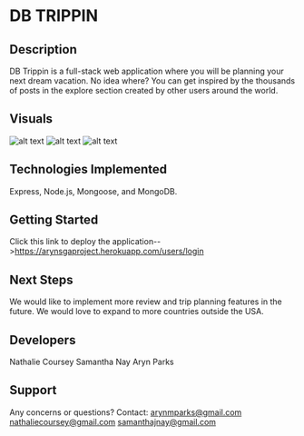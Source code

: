 # DB TRIPPIN
## Description
DB Trippin is a full-stack web application where you will be planning your next dream vacation. No idea where? You can get inspired by the thousands of posts in the explore section created by other users around the world.

## Visuals
![alt text](https://i.imgur.com/sYTWhMt.png)
![alt text](https://i.imgur.com/1dswYZa.jpg)
![alt text](https://i.imgur.com/cUlyYDb.jpg)


## Technologies Implemented 
Express, Node.js, Mongoose, and MongoDB.

## Getting Started
Click this link to deploy the application-->https://arynsgaproject.herokuapp.com/users/login

## Next Steps
We would like to implement more review and trip planning features in the future. We would love to expand to more countries outside the USA.

## Developers
Nathalie Coursey
Samantha Nay
Aryn Parks

## Support
Any concerns or questions? Contact:
arynmparks@gmail.com
nathaliecoursey@gmail.com
samanthajnay@gmail.com

